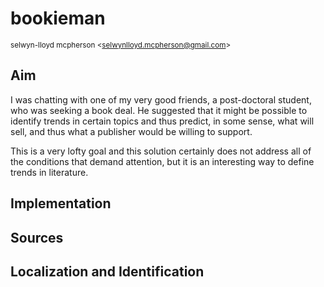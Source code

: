 bookieman
=============
  
<small>selwyn-lloyd mcpherson <<a href='mailto:selwyn.mcpherson@gmail.com'>selwynlloyd.mcpherson@gmail.com</a>></small>

## Aim
I was chatting with one of my very good friends, a post-doctoral student, who was seeking a book deal. He suggested that it might be possible to identify trends in certain topics and thus predict, in some sense, what will sell, and thus what a publisher would be willing to support.

This is a very lofty goal and this solution certainly does not address all of the conditions that demand attention, but it is an interesting way to define trends in literature. 

## Implementation

## Sources

## Localization and Identification
